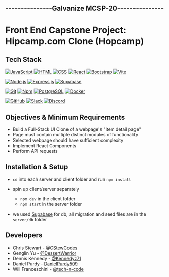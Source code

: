 ## ---------------Galvanize MCSP-20---------------

# Front End Capstone Project: Hipcamp.com Clone (Hopcamp)

## Tech Stack

  [![JavaScript](https://img.shields.io/badge/-JavaScript-F7DF1E?style=flat&logo=javascript&logoColor=black)](https://developer.mozilla.org/en-US/docs/Web/JavaScript)
  [![HTML](https://img.shields.io/badge/-HTML-E34F26?style=flat&logo=html5&logoColor=black)](https://developer.mozilla.org/en-US/docs/Web/HTML)
  [![CSS](https://img.shields.io/badge/-CSS-1572B6?style=flat&logo=css3&logoColor=white)](https://developer.mozilla.org/en-US/docs/Web/CSS)
  [![React](https://img.shields.io/badge/-React-61DAFB?style=flat&logo=react&logoColor=black)](https://react.dev/)
  [![Bootstrap](https://img.shields.io/badge/-Bootstrap-7952B3?style=flat&logo=bootstrap&logoColor=white)](https://getbootstrap.com/)
  [![Vite](https://img.shields.io/badge/-Vite-646CFF?style=flat&logo=vite&logoColor=F6DC40)](https://vitejs.dev/)
  
  [![Node.js](https://img.shields.io/badge/-Node.js-339933?style=flat&logo=Node.js&logoColor=black)](https://nodejs.org/)
  [![Express.js](https://img.shields.io/badge/-Express.js-000000?style=flat&logo=express&logoColor=white)](https://expressjs.com/)
  [![Supabase](https://img.shields.io/badge/-Supabase-3FCF8E?style=flat&logo=supabase&logoColor=white)](https://supabase.com/)

  [![Git](https://img.shields.io/badge/-Git-F05032?style=flat&logo=git&logoColor=black)](https://git-scm.com/)
  [![Npm](https://img.shields.io/badge/-Npm-CB3837?style=flat&logo=npm&logoColor=white)](https://npmjs.com/)
  [![PostgreSQL](https://img.shields.io/badge/PostgreSQL-316192?style=flat&logo=postgresql&logoColor=white)](https://www.postgresql.org/)
  [![Docker](https://img.shields.io/badge/Docker-2CA5E0?style=flat&logo=docker&logoColor=white)](https://www.docker.com/)

  [![GitHub](https://img.shields.io/badge/-GitHub-181717?style=flat&logo=github&logoColor=white)](https://github.com/)
  [![Slack](https://img.shields.io/badge/-Slack-4A154B?style=flat&logo=slack&logoColor=white)](https://slack.com/)
  [![Discord](https://img.shields.io/badge/-Discord-5865F2?style=flat&logo=discord&logoColor=white)](https://discord.com/)

## Objectives & Minimum Requirements

- Build a Full-Stack UI Clone of a webpage's "item detail page"
- Page must contain multiple distinct modules of functionality
- Selected webpage should have sufficient complexity
- Implement React Components
- Perform API requests

## Installation & Setup

- `cd` into each server and client folder and run `npm install`
- spin up client/server separately
	- `npm dev` in the client folder
	- `npm start` in the server folder

- we used [Supabase](https://supabase.com/dashboard/sign-in) for db, all migration and seed files are in the `server/db` folder

## Developers

- Chris Stewart - [@CStewCodes](https://github.com/CStewCodes)
- Genglin Yu - [@DessertWarrior](https://github.com/DessertWarrior)
- Dennis Kennedy - [@Kennedyz71](https://github.com/Kennedyz71)
- Daniel Purdy - [DanielPurdy509](https://github.com/DanielPurdy509)
- Will Franceschini - [@tech-n-code](https://github.com/tech-n-code)
